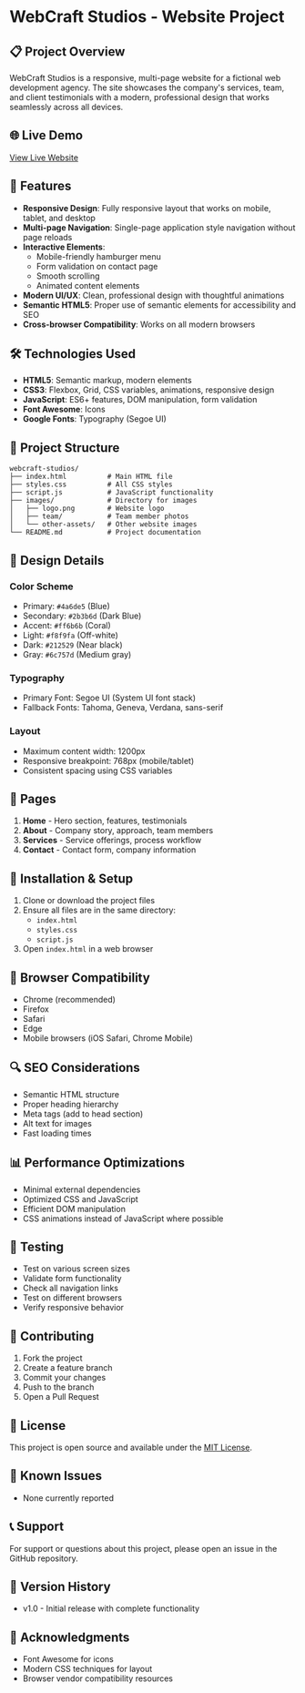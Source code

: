 # WebCraft Studios - Website Project

## 📋 Project Overview

WebCraft Studios is a responsive, multi-page website for a fictional web development agency. The site showcases the company's services, team, and client testimonials with a modern, professional design that works seamlessly across all devices.

## 🌐 Live Demo

[View Live Website](https://shimmering-paletas-5431bc.netlify.app/) 

## 🚀 Features

- **Responsive Design**: Fully responsive layout that works on mobile, tablet, and desktop
- **Multi-page Navigation**: Single-page application style navigation without page reloads
- **Interactive Elements**: 
  - Mobile-friendly hamburger menu
  - Form validation on contact page
  - Smooth scrolling
  - Animated content elements
- **Modern UI/UX**: Clean, professional design with thoughtful animations
- **Semantic HTML5**: Proper use of semantic elements for accessibility and SEO
- **Cross-browser Compatibility**: Works on all modern browsers

## 🛠️ Technologies Used

- **HTML5**: Semantic markup, modern elements
- **CSS3**: Flexbox, Grid, CSS variables, animations, responsive design
- **JavaScript**: ES6+ features, DOM manipulation, form validation
- **Font Awesome**: Icons
- **Google Fonts**: Typography (Segoe UI)

## 📁 Project Structure

```
webcraft-studios/
├── index.html          # Main HTML file
├── styles.css          # All CSS styles
├── script.js           # JavaScript functionality
├── images/             # Directory for images
│   ├── logo.png        # Website logo
│   ├── team/           # Team member photos
│   └── other-assets/   # Other website images
└── README.md           # Project documentation
```

## 🎨 Design Details

### Color Scheme
- Primary: `#4a6de5` (Blue)
- Secondary: `#2b3b6d` (Dark Blue)
- Accent: `#ff6b6b` (Coral)
- Light: `#f8f9fa` (Off-white)
- Dark: `#212529` (Near black)
- Gray: `#6c757d` (Medium gray)

### Typography
- Primary Font: Segoe UI (System UI font stack)
- Fallback Fonts: Tahoma, Geneva, Verdana, sans-serif

### Layout
- Maximum content width: 1200px
- Responsive breakpoint: 768px (mobile/tablet)
- Consistent spacing using CSS variables

## 📄 Pages

1. **Home** - Hero section, features, testimonials
2. **About** - Company story, approach, team members
3. **Services** - Service offerings, process workflow
4. **Contact** - Contact form, company information

## 🔧 Installation & Setup

1. Clone or download the project files
2. Ensure all files are in the same directory:
   - `index.html`
   - `styles.css`
   - `script.js`
3. Open `index.html` in a web browser



## 📱 Browser Compatibility

- Chrome (recommended)
- Firefox
- Safari
- Edge
- Mobile browsers (iOS Safari, Chrome Mobile)



## 🔍 SEO Considerations

- Semantic HTML structure
- Proper heading hierarchy
- Meta tags (add to head section)
- Alt text for images
- Fast loading times

## 📊 Performance Optimizations

- Minimal external dependencies
- Optimized CSS and JavaScript
- Efficient DOM manipulation
- CSS animations instead of JavaScript where possible

## 🧪 Testing

- Test on various screen sizes
- Validate form functionality
- Check all navigation links
- Test on different browsers
- Verify responsive behavior

## 🤝 Contributing

1. Fork the project
2. Create a feature branch
3. Commit your changes
4. Push to the branch
5. Open a Pull Request

## 📄 License

This project is open source and available under the [MIT License](LICENSE).

## 🐛 Known Issues

- None currently reported

## 📞 Support

For support or questions about this project, please open an issue in the GitHub repository.

## 🔄 Version History

- v1.0 - Initial release with complete functionality

## 🙏 Acknowledgments

- Font Awesome for icons
- Modern CSS techniques for layout
- Browser vendor compatibility resources


